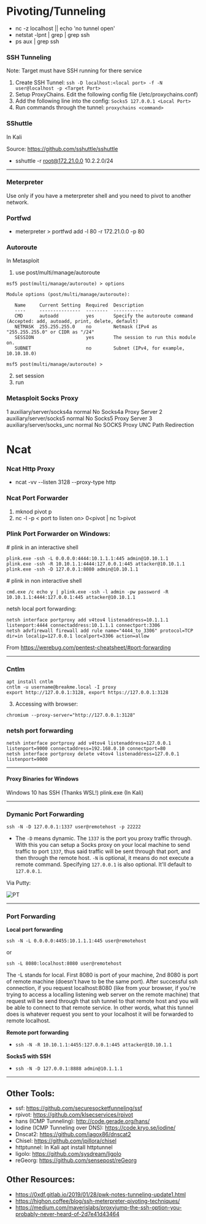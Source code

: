 # Pivoting/Tunneling

- nc -z localhost <port> || echo 'no tunnel open'
- netstat -lpnt | grep <port>| grep ssh
- ps aux | grep ssh

### SSH Tunneling

Note: Target must have SSH running for there service

1. Create SSH Tunnel: `ssh -D localhost:<local port> -f -N user@localhost -p <Target Port>`
2. Setup ProxyChains. Edit the following config file (/etc/proxychains.conf)
3. Add the following line into the config: `Socks5 127.0.0.1 <Local Port>`
4. Run commands through the tunnel: `proxychains <command>`

### SShuttle

In Kali

Source: https://github.com/sshuttle/sshuttle

- sshuttle -r root@172.21.0.0 10.2.2.0/24

---

### Meterpreter

Use only if you have a meterpreter shell and you need to pivot to another network.

### Portfwd

- meterpreter > portfwd add -l 80 -r 172.21.0.0 -p 80

### Autoroute
In Metasploit
1. use post/multi/manage/autoroute
```
msf5 post(multi/manage/autoroute) > options

Module options (post/multi/manage/autoroute):

   Name     Current Setting  Required  Description
   ----     ---------------  --------  -----------
   CMD      autoadd          yes       Specify the autoroute command (Accepted: add, autoadd, print, delete, default)
   NETMASK  255.255.255.0    no        Netmask (IPv4 as "255.255.255.0" or CIDR as "/24"
   SESSION                   yes       The session to run this module on.
   SUBNET                    no        Subnet (IPv4, for example, 10.10.10.0)

msf5 post(multi/manage/autoroute) > 
```
2. set session <avaliable session>
3. run  

### Metasploit Socks Proxy

   1  auxiliary/server/socks4a                                  normal  No     Socks4a Proxy Server
   2  auxiliary/server/socks5                                   normal  No     Socks5 Proxy Server
   3  auxiliary/server/socks_unc                                normal  No     SOCKS Proxy UNC Path Redirection

# Ncat

### Ncat Http Proxy
- ncat -vv --listen 3128 --proxy-type http

### Ncat Port Forwarder
1. mknod pivot p
2. nc -l -p < port to listen on> 0<pivot | nc <target> <pivot-port> 1>pivot

### Plink Port Forwarder on Windows:

\# plink in an interactive shell
```
plink.exe -ssh -L 0.0.0.0:4444:10.1.1.1:445 admin@10.10.1.1
plink.exe -ssh -R 10.10.1.1:4444:127.0.0.1:445 attacker@10.10.1.1
plink.exe -ssh -D 127.0.0.1:8080 admin@10.10.1.1
```
\# plink in non interactive shell
```
cmd.exe /c echo y | plink.exe -ssh -l admin -pw password -R 10.10.1.1:4444:127.0.0.1:445 attacker@10.10.1.1
```

netsh local port forwarding:
```
netsh interface portproxy add v4tov4 listenaddress=10.1.1.1 listenport:4444 connectaddress:10.1.1.1 connectport:3306
netsh advfirewall firewall add rule name="4444_to_3306" protocol=TCP dir=in localip=127.0.0.1 localport=3306 action=allow
```

From <https://werebug.com/pentest-cheatsheet/#port-forwarding>

---

### Cntlm

```
apt install cntlm
cntlm -u username@breakme.local -I proxy
export http://127.0.0.1:3128, export https://127.0.0.1:3128
```
3. Accessing with browser: 
```
chromium --proxy-server="http://127.0.0.1:3128"
```

### netsh port forwarding
```
netsh interface portproxy add v4tov4 listenaddress=127.0.0.1 listenport=9000 connectaddress=192.168.0.10 connectport=80
netsh interface portproxy delete v4tov4 listenaddress=127.0.0.1 listenport=9000
```

---

#### Proxy Binaries for Windows
Windows 10 has SSH (Thanks WSL!)
plink.exe (In Kali)

---

### Dymanic Port Forwarding

`ssh -N -D 127.0.0.1:1337 user@remotehost -p 22222`

- The `-D` means dynamic. The `1337` is the port you proxy traffic through. With this you can setup a Socks proxy on your local machine to send traffic to port `1337`, thus said traffic will be sent through that port, and then through the remote host. `-N` is optional, it means do not execute a remote command. Specifying `127.0.0.1` is also optional. It'll default to `127.0.0.1`.


Via Putty:

![PT](../../_resources/PT.png)

---

### Port Forwarding

**Local port forwarding**

`ssh -N -L 0.0.0.0:4455:10.1.1.1:445 user@remotehost`

or

`ssh -L 8080:localhost:8080 user@remotehost`

The -L stands for local. First 8080 is port of your machine, 2nd 8080 is port of remote machine (doesn't have to be the same port). After successful ssh connection, if you request localhost:8080 (like from your browser, if you're trying to access a localling listening web server on the remote machine) that request will be send through that ssh tunnel to that remote host and you will be able to connect to that remote service. 
In other words, what this tunnel does is whatever request you sent to your localhost it will be forwarded to remote localhost.

**Remote port forwarding**
- `ssh -N -R 10.10.1.1:4455:127.0.0.1:445 attacker@10.10.1.1`

**Socks5 with SSH**
- `ssh -N -D 127.0.0.1:8888 admin@10.1.1.1`

---

## Other Tools:
- ssf: https://github.com/securesocketfunneling/ssf
- rpivot: https://github.com/klsecservices/rpivot
- hans (ICMP Tunneling): http://code.gerade.org/hans/
- Iodine (ICMP Tunneling over DNS): https://code.kryo.se/iodine/
- Dnscat2: https://github.com/iagox86/dnscat2
- Chisel: https://github.com/jpillora/chisel
- httptunnel: In Kali apt install httptunnel
- ligolo: https://github.com/sysdream/ligolo
- reGeorg: https://github.com/sensepost/reGeorg

## Other Resources:

- https://0xdf.gitlab.io/2019/01/28/pwk-notes-tunneling-update1.html
- https://highon.coffee/blog/ssh-meterpreter-pivoting-techniques/
- https://medium.com/maverislabs/proxyjump-the-ssh-option-you-probably-never-heard-of-2d7e41d43464
